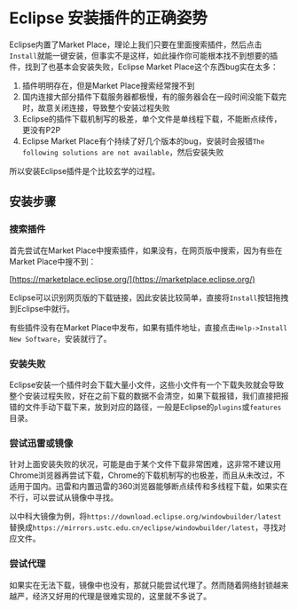 # Eclipse 安装插件的正确姿势

Eclipse内置了Market Place，理论上我们只要在里面搜索插件，然后点击`Install`就能一键安装，但事实不是这样，如此操作你可能根本找不到想要的插件，找到了也基本会安装失败，Eclipse Market Place这个东西bug实在太多：

1. 插件明明存在，但是Market Place搜索经常搜不到
2. 国内连接大部分插件下载服务器都极慢，有的服务器会在一段时间没能下载完时，故意关闭连接，导致整个安装过程失败
3. Eclipse的插件下载机制写的极差，单个文件是单线程下载，不能断点续传，更没有P2P
4. Eclipse Market Place有个持续了好几个版本的bug，安装时会报错`The following solutions are not available`，然后安装失败

所以安装Eclipse插件是个比较玄学的过程。

## 安装步骤

### 搜索插件

首先尝试在Market Place中搜索插件，如果没有，在网页版中搜索，因为有些在Market Place中搜不到：

[https://marketplace.eclipse.org/](https://marketplace.eclipse.org/)

Eclipse可以识别网页版的下载链接，因此安装比较简单，直接将`Install`按钮拖拽到Eclipse中就行。

有些插件没有在Market Place中发布，如果有插件地址，直接点击`Help->Install New Software`，安装就行了。

### 安装失败

Eclipse安装一个插件时会下载大量小文件，这些小文件有一个下载失败就会导致整个安装过程失败，好在之前下载的数据不会清空，如果下载报错，我们直接把报错的文件手动下载下来，放到对应的路径，一般是Eclipse的`plugins`或`features`目录。

### 尝试迅雷或镜像

针对上面安装失败的状况，可能是由于某个文件下载非常困难，这非常不建议用Chrome浏览器再尝试下载，Chrome的下载机制写的也极差，而且从未改过，不适用于国内。迅雷和内置迅雷的360浏览器能够断点续传和多线程下载，如果实在不行，可以尝试从镜像中寻找。

以中科大镜像为例，将`https://download.eclipse.org/windowbuilder/latest`替换成`https://mirrors.ustc.edu.cn/eclipse/windowbuilder/latest`，寻找对应文件。

### 尝试代理

如果实在无法下载，镜像中也没有，那就只能尝试代理了。然而随着网络封锁越来越严，经济又好用的代理是很难实现的，这里就不多说了。
